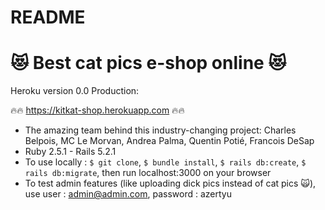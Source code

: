 # README
<h1>😻 Best cat pics e-shop online 😻</h1>

 Heroku version 0.0 Production:<br>

🔥🔥 https://kitkat-shop.herokuapp.com 🔥🔥
<br>

* The amazing team behind this industry-changing project: Charles Belpois, MC Le Morvan, Andrea Palma, Quentin Potié, Francois DeSap
* Ruby 2.5.1 - Rails 5.2.1
* To use locally : `$ git clone`, `$ bundle install`, `$ rails db:create`, `$ rails db:migrate`, then run localhost:3000 on your browser
* To test admin features (like uploading dick pics instead of cat pics 🙀), use user : admin@admin.com, password : azertyu
